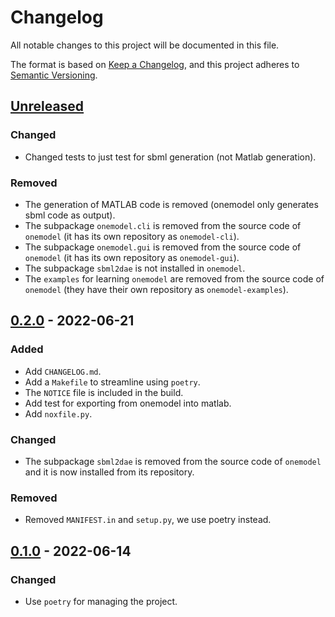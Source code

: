 # Changelog

All notable changes to this project will be documented in this file.

The format is based on [Keep a Changelog](https://keepachangelog.com/en/1.0.0/),
and this project adheres to [Semantic Versioning](https://semver.org/spec/v2.0.0.html).

## [Unreleased]

### Changed

- Changed tests to just test for sbml generation (not Matlab generation).

### Removed

- The generation of MATLAB code is removed (onemodel only generates sbml code as output).
- The subpackage `onemodel.cli` is removed from the source code of `onemodel` (it has its own repository as `onemodel-cli`).
- The subpackage `onemodel.gui` is removed from the source code of `onemodel` (it has its own repository as `onemodel-gui`).
- The subpackage `sbml2dae` is not installed in `onemodel`.
- The `examples` for learning `onemodel` are removed from the source code of `onemodel` (they have their own repository as `onemodel-examples`).

## [0.2.0] - 2022-06-21

### Added

- Add `CHANGELOG.md`.
- Add a `Makefile` to streamline using `poetry`.
- The `NOTICE` file is included in the build.
- Add test for exporting from onemodel into matlab.
- Add `noxfile.py`.

### Changed

- The subpackage `sbml2dae` is removed from the source code of `onemodel` and it is now installed from its repository.

### Removed

- Removed `MANIFEST.in` and `setup.py`, we use poetry instead.

## [0.1.0] - 2022-06-14

### Changed

- Use `poetry` for managing the project.

[unreleased]: https://github.com/sb2cl/onemodel/compare/v0.2.0...develop
[0.2.0]: https://github.com/sb2cl/onemodel/compare/v0.1.0...v0.2.0
[0.1.0]: https://github.com/sb2cl/onemodel/releases/tag/v0.1.0
